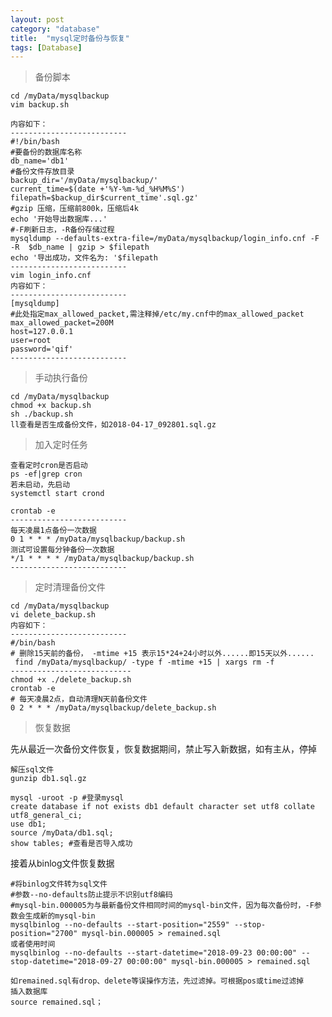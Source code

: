```yaml
---
layout: post
category: "database"
title:  "mysql定时备份与恢复"
tags: [Database]
---
```




> 备份脚本

	cd /myData/mysqlbackup
	vim backup.sh
	
	内容如下：
	--------------------------
	#!/bin/bash
	#要备份的数据库名称
	db_name='db1'
	#备份文件存放目录
	backup_dir='/myData/mysqlbackup/'
	current_time=$(date +'%Y-%m-%d_%H%M%S')
	filepath=$backup_dir$current_time'.sql.gz'
	#gzip 压缩，压缩前800k，压缩后4k
	echo '开始导出数据库...'
	#-F刷新日志，-R备份存储过程
	mysqldump --defaults-extra-file=/myData/mysqlbackup/login_info.cnf -F -R  $db_name | gzip > $filepath
	echo '导出成功，文件名为: '$filepath
	--------------------------
	vim login_info.cnf
	内容如下：
	--------------------------
	[mysqldump]
	#此处指定max_allowed_packet,需注释掉/etc/my.cnf中的max_allowed_packet
	max_allowed_packet=200M 
	host=127.0.0.1
	user=root
	password='qif'
	--------------------------

> 手动执行备份

	cd /myData/mysqlbackup
	chmod +x backup.sh
	sh ./backup.sh
	ll查看是否生成备份文件，如2018-04-17_092801.sql.gz

> 加入定时任务

	查看定时cron是否启动	
	ps -ef|grep cron
	若未启动，先启动
	systemctl start crond
	
	crontab -e
	--------------------------
	每天凌晨1点备份一次数据
	0 1 * * * /myData/mysqlbackup/backup.sh
	测试可设置每分钟备份一次数据
	*/1 * * * * /myData/mysqlbackup/backup.sh
	--------------------------


> 定时清理备份文件

	cd /myData/mysqlbackup
	vi delete_backup.sh
	内容如下：
	--------------------------
	#/bin/bash
	# 删除15天前的备份， -mtime +15 表示15*24+24小时以外......即15天以外......
	 find /myData/mysqlbackup/ -type f -mtime +15 | xargs rm -f
	---------------------------
	chmod +x ./delete_backup.sh
	crontab -e
	# 每天凌晨2点，自动清理N天前备份文件
	0 2 * * * /myData/mysqlbackup/delete_backup.sh 
	



> 恢复数据

先从最近一次备份文件恢复，恢复数据期间，禁止写入新数据，如有主从，停掉

	解压sql文件
	gunzip db1.sql.gz

	mysql -uroot -p #登录mysql
	create database if not exists db1 default character set utf8 collate utf8_general_ci;
	use db1;
	source /myData/db1.sql;
	show tables; #查看是否导入成功

接着从binlog文件恢复数据  

	#将binlog文件转为sql文件
	#参数--no-defaults防止提示不识别utf8编码
	#mysql-bin.000005为与最新备份文件相同时间的mysql-bin文件，因为每次备份时，-F参数会生成新的mysql-bin
	mysqlbinlog --no-defaults --start-position="2559" --stop-position="2700" mysql-bin.000005 > remained.sql
	或者使用时间
	mysqlbinlog --no-defaults --start-datetime="2018-09-23 00:00:00" --stop-datetime="2018-09-27 00:00:00" mysql-bin.000005 > remained.sql
	
	如remained.sql有drop、delete等误操作方法，先过滤掉。可根据pos或time过滤掉
	插入数据库
	source remained.sql；